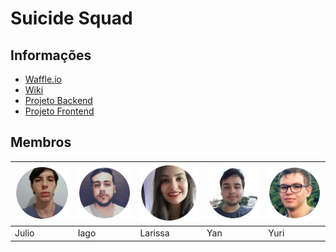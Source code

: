 # Suicide Squad

## Informações

* [Waffle.io](https://waffle.io/academiadev-jlle/wiki-suicidesquad)
* [Wiki](https://github.com/academiadev-jlle/wiki-suicidesquad)
* [Projeto Backend](https://github.com/academiadev-jlle/backend-suicidesquad)
* [Projeto Frontend](https://github.com/academiadev-jlle/frontend-suicidesquad)

## Membros

| ![Bruno Miguel Morais](../.gitbook/assets/julio-caye.jpg) | ![Victor Lucas de Melo Mafra](../.gitbook/assets/iago.png) | ![Wagner Esser](../.gitbook/assets/larissa2.jpg) | ![Vinicius](../.gitbook/assets/yan2.jpg) | ![Yuri](../.gitbook/assets/yuri.jpg) |
| :--- | :--- | :--- | :--- | :--- |
|           Julio |            Iago |          Larissa |             Yan |             Yuri |


